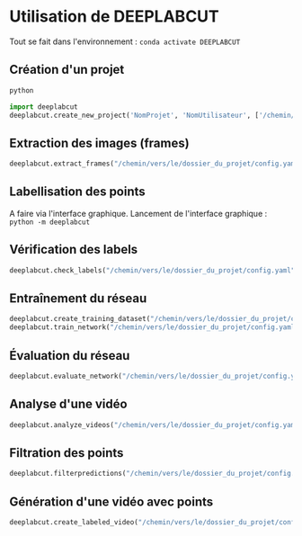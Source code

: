 # Utilisation de DEEPLABCUT
Tout se fait dans l'environnement : ```conda activate DEEPLABCUT```

## Création d'un projet
```bash
python
```
```python
import deeplabcut
deeplabcut.create_new_project('NomProjet', 'NomUtilisateur', ['/chemin/vers/ta_video.mp4'], working_directory='/chemin/vers/le/dossier_du_projet', copy_videos=True)```  
```

## Extraction des images (frames)
```python
deeplabcut.extract_frames("/chemin/vers/le/dossier_du_projet/config.yaml")
```

## Labellisation des points 
A faire via l'interface graphique.
Lancement de l'interface graphique : ```python -m deeplabcut```

## Vérification des labels
```python
deeplabcut.check_labels("/chemin/vers/le/dossier_du_projet/config.yaml")
```

## Entraînement du réseau
```python
deeplabcut.create_training_dataset("/chemin/vers/le/dossier_du_projet/config.yaml")
deeplabcut.train_network("/chemin/vers/le/dossier_du_projet/config.yaml")
```

## Évaluation du réseau
```python
deeplabcut.evaluate_network("/chemin/vers/le/dossier_du_projet/config.yaml")
```

## Analyse d'une vidéo
```python
deeplabcut.analyze_videos("/chemin/vers/le/dossier_du_projet/config.yaml ['/chemin/vers/ta_video.mp4']")
```

## Filtration des points
```python
deeplabcut.filterpredictions("/chemin/vers/le/dossier_du_projet/config.yaml ['/chemin/vers/ta_video.mp4']")
```

## Génération d'une vidéo avec points
```python
deeplabcut.create_labeled_video("/chemin/vers/le/dossier_du_projet/config.yaml ['/chemin/vers/ta_video.mp4']")
```